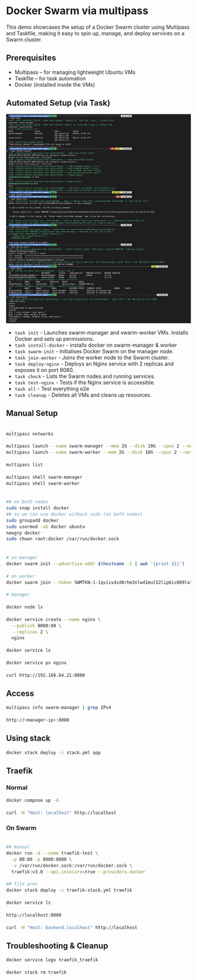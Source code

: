 # Docker Swarm via multipass

This demo showcases the setup of a Docker Swarm cluster using Multipass and Taskfile, making it easy to spin up, manage, and deploy services on a Swarm cluster.

## Prerequisites

- Multipass – for managing lightweight Ubuntu VMs
- Taskfile – for task automation
- Docker (installed inside the VMs)

## Automated Setup (via Task)

![Task automation demo](./images/task-automation.png)

- `task init` - Launches swarm-manager and swarm-worker VMs. Installs Docker and sets up permissions.
- `task install-docker` - installs docker on swarm-manager & worker
- `task swarm-init` - Initialises Docker Swarm on the manager node.
- `task join-worker` - Joins the worker node to the Swarm cluster.
- `task deploy-nginx` - Deploys an Nginx service with 2 replicas and exposes it on port 8080.
- `task check` - Lists the Swarm nodes and running services.
- `task test-nginx` - Tests if the Nginx service is accessible.
- `task all` - Test everything e2e
- `task cleanup` - Deletes all VMs and cleans up resources.

## Manual Setup

```bash

multipass networks

multipass launch --name swarm-manager --mem 2G --disk 10G --cpus 2 --network en0
multipass launch --name swarm-worker --mem 2G --disk 10G --cpus 2 --network en0

multipass list

multipass shell swarm-manager
multipass shell swarm-worker


## on both nodes
sudo snap install docker
## so we can use docker without sudo (on both nodes)
sudo groupadd docker
sudo usermod -aG docker ubuntu
newgrp docker
sudo chown root:docker /var/run/docker.sock


# on manager
docker swarm init --advertise-addr $(hostname -I | awk '{print $1}')

# on worker
docker swarm join --token SWMTKN-1-1qviivdzd0rhm3nlwd1mul52lip6ic809lathsj14e5bdm3vlq-abs235dcy4h3dv7e9bssqwhco 192.168.64.19:2377 

# manager

docker node ls

docker service create --name nginx \
  --publish 8080:80 \
  --replicas 2 \
  nginx

docker service ls

docker service ps nginx

curl http://192.168.64.21:8080
```

## Access

```bash
multipass info swarm-manager | grep IPv4

http://<manager-ip>:8080
```

## Using stack

```bash
docker stack deploy -c stack.yml app
```

## Traefik 

### Normal

```bash
docker compose up -d

curl -H "Host: localhost" http://localhost
```

### On Swarm

```bash

## manual
docker run -d --name traefik-test \
  -p 80:80 -p 8080:8080 \
  -v /var/run/docker.sock:/var/run/docker.sock \
  traefik:v3.0 --api.insecure=true --providers.docker

## file prov
docker stack deploy -c traefik-stack.yml traefik

docker service ls

http://localhost:8080

curl -H "Host: backend.localhost" http://localhost

```

## Troubleshooting & Cleanup

```bash
docker service logs traefik_traefik

docker stack rm traefik
```